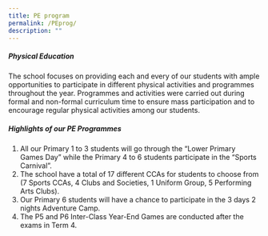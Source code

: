 ```yaml
---
title: PE program
permalink: /PEprog/
description: ""
---
```

##### Physical Education


The school focuses on providing each and every of our students with ample opportunities to participate in different physical activities and programmes throughout the year. Programmes and activities were carried out during formal and non-formal curriculum time to ensure mass participation and to encourage regular physical activities among our students.

##### Highlights of our PE Programmes<br>

1. All our Primary 1 to 3 students will go through the “Lower Primary Games Day” while the Primary 4 to 6 students participate in the “Sports Carnival”.
2. The school have a total of 17 different CCAs for students to choose from (7 Sports CCAs, 4 Clubs and Societies, 1 Uniform Group, 5 Performing Arts Clubs).
3. Our Primary 6 students will have a chance to participate in the 3 days 2 nights Adventure Camp.
4. The P5 and P6 Inter-Class Year-End Games are conducted after the exams in Term 4.